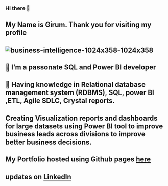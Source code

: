 ### Hi there 👋
## My Name is Girum. Thank you for visiting my profile 

## ![business-intelligence-1024x358-1024x358](https://user-images.githubusercontent.com/73087775/108652825-e5c9bb00-7479-11eb-9270-a3b4f294e4e8.jpg)

## 🔭 I’m a passonate SQL and Power BI developer 
## 🌱 Having knowledge in Relational database management system (RDBMS), SQL, power BI ,ETL, Agile SDLC, Crystal reports.

##  Creating Visualization reports and dashboards for large datasets using Power BI tool to improve business leads across divisions to improve better business decisions.

##  My Portfolio hosted using Github pages [here](https://ggithub2020.github.io/girum.github.com/)
##  updates on [LinkedIn](https://www.linkedin.com/in/girum-legese/)






